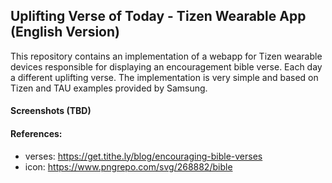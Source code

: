 ## Uplifting Verse of Today - Tizen Wearable App (English Version)

This repository contains an implementation of a webapp for Tizen wearable devices responsible for displaying an encouragement bible verse. Each day a different uplifting verse. The implementation is very simple and based on Tizen and TAU examples provided by Samsung. 

#### Screenshots (TBD)

#### References:

 - verses: https://get.tithe.ly/blog/encouraging-bible-verses
 - icon: https://www.pngrepo.com/svg/268882/bible
